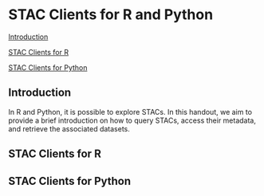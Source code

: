 # STAC Clients for R and Python
[Introduction](#introduction)

[STAC Clients for R](#stac-clients-for-r)

[STAC Clients for Python](#stac-clients-for-python)

## Introduction
In R and Python, it is possible to explore STACs. In this handout, we aim to provide a brief introduction on how to query STACs, access their metadata, and retrieve the associated datasets.
## STAC Clients for R

## STAC Clients for Python